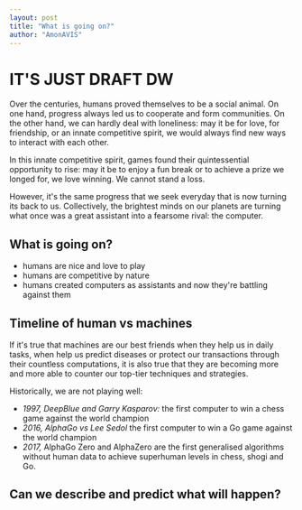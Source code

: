 ```yaml
---
layout: post
title: "What is going on?"
author: "AmonAVIS"
---
```


# IT'S JUST DRAFT DW

Over the centuries, humans proved themselves to be a social animal. On one hand, progress always led us to cooperate and form communities. On the other hand, we can hardly deal with loneliness: may it be for love, for friendship, or an innate competitive spirit, we would always find new ways to interact with each other.

In this innate competitive spirit, games found their quintessential opportunity to rise: may it be to enjoy a fun break or to achieve a prize we longed for, we love winning. We cannot stand a loss.

However, it's the same progress that we seek everyday that is now turning its back to us. Collectively, the brightest minds on our planets are turning what once was a great assistant into a fearsome rival: the computer.


## What is going on?

- humans are nice and love to play
- humans are competitive by nature
- humans created computers as assistants and now they're battling against them

## Timeline of human vs machines

If it's true that machines are our best friends when they help us in daily tasks, when help us predict diseases or protect our transactions through their countless computations, it is also true that they are becoming more and more able to counter our top-tier techniques and strategies.

Historically, we are not playing well:
- *1997, _DeepBlue and Garry Kasparov:_* the first computer to win a chess game against the world champion
- *2016, _AlphaGo vs Lee Sedol_* the first computer to win a Go game against the world champion
- *2017,* AlphaGo Zero and AlphaZero are the first generalised algorithms without human data to achieve superhuman levels in chess, shogi and Go.

## Can we describe and predict what will happen?